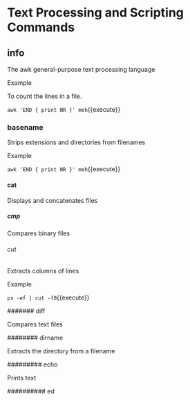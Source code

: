 # Text Processing and Scripting Commands

## info

The awk general-purpose text processing language

Example 

To count the lines in a file.

`awk 'END { print NR }' meh`{{execute}}

### basename

Strips extensions and directories from filenames

Example

`awk 'END { print NR }' meh`{{execute}}

#### cat

Displays and concatenates files

##### cmp

Compares binary files

###### cut

Extracts columns of lines

Example

`ps -ef | cut -f8`{{execute}}

####### diff

Compares text files

######## dirname

Extracts the directory from a filename

######### echo

Prints text

########## ed


